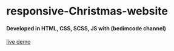 # responsive-Christmas-website

#### Developed in HTML, CSS, SCSS, JS with (bedimcode channel)
[live demo](https://ahmedelgaidi.github.io/responsive-Christmas-website)
